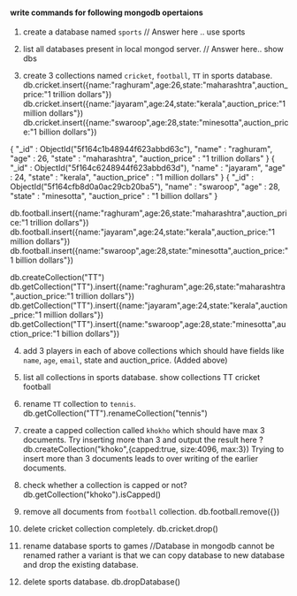 #### write commands for following mongodb opertaions

1. create a database named `sports`
// Answer here .. use sports

2. list all databases present in local mongod server.
// Answer here.. show dbs

3. create 3 collections named `cricket`, `football`, `TT` in sports database.
db.cricket.insert({name:"raghuram",age:26,state:"maharashtra",auction_price:"1 trillion dollars"})
db.cricket.insert({name:"jayaram",age:24,state:"kerala",auction_price:"1 million dollars"})
db.cricket.insert({name:"swaroop",age:28,state:"minesotta",auction_price:"1 billion dollars"})

{
	"_id" : ObjectId("5f164c1b48944f623abbd63c"),
	"name" : "raghuram",
	"age" : 26,
	"state" : "maharashtra",
	"auction_price" : "1 trillion dollars"
}
{
	"_id" : ObjectId("5f164c6248944f623abbd63d"),
	"name" : "jayaram",
	"age" : 24,
	"state" : "kerala",
	"auction_price" : "1 million dollars"
}
{
	"_id" : ObjectId("5f164cfb8d0a0ac29cb20ba5"),
	"name" : "swaroop",
	"age" : 28,
	"state" : "minesotta",
	"auction_price" : "1 billion dollars"
}

db.football.insert({name:"raghuram",age:26,state:"maharashtra",auction_price:"1 trillion dollars"})
db.football.insert({name:"jayaram",age:24,state:"kerala",auction_price:"1 million dollars"})
db.football.insert({name:"swaroop",age:28,state:"minesotta",auction_price:"1 billion dollars"})

db.createCollection("TT")
db.getCollection("TT").insert({name:"raghuram",age:26,state:"maharashtra",auction_price:"1 trillion dollars"})
db.getCollection("TT").insert({name:"jayaram",age:24,state:"kerala",auction_price:"1 million dollars"})
db.getCollection("TT").insert({name:"swaroop",age:28,state:"minesotta",auction_price:"1 billion dollars"})


4. add 3 players in each of above collections which should have fields like `name`, `age`, `email`, state and auction_price.
(Added above)

5. list all collections in sports database.
show collections
TT
cricket
football


6. rename `TT` collection to `tennis`.
db.getCollection("TT").renameCollection("tennis")

7. create a capped collection called `khokho` which should have max 3 documents.
  Try inserting more than 3 and output the result here ?
  db.createCollection("khoko",{capped:true, size:4096, max:3})
  Trying to insert more than 3 documents leads to over writing of the earlier documents.

8. check whether a collection is capped or not?
db.getCollection("khoko").isCapped()

9. remove all documents from `football` collection.
db.football.remove({})

10. delete cricket collection completely.
db.cricket.drop()

11. rename database sports to games
//Database in mongodb cannot be renamed rather a variant is that we can copy database to new database and drop the existing database.

12. delete sports database. 
db.dropDatabase()